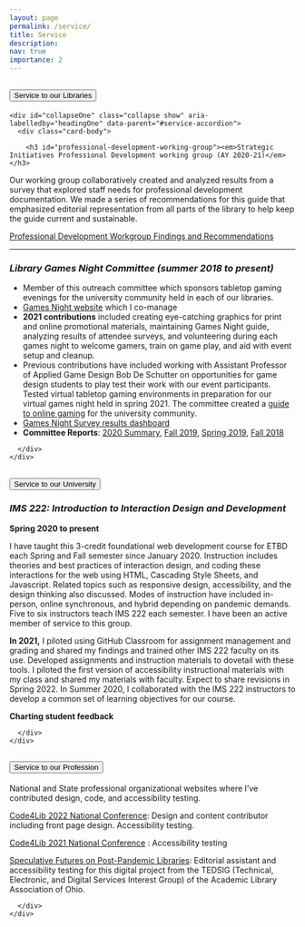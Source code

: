 ```yaml
---
layout: page
permalink: /service/
title: Service
description:
nav: true
importance: 2
---
```



<div class="accordion" id="service-accordion">

<!-- LIBRARIES -->

  <div class="card">
    <div class="card-header" id="headingOne">
      <h2 class="mb-0">
        <button class="btn btn-link btn-block text-left" type="button" data-toggle="collapse" data-target="#collapseOne" aria-expanded="true" aria-controls="collapseOne">
          Service to our Libraries
        </button>
      </h2>
    </div>

    <div id="collapseOne" class="collapse show" aria-labelledby="headingOne" data-parent="#service-accordion">
      <div class="card-body">
        
        <h3 id="professional-development-working-group"><em>Strategic Initiatives Professional Development working group (AY 2020-21)</em></h3>
<p>Our working group collaboratively created and analyzed results from a survey that explored staff needs for professional development documentation. We made a series of recommendations for this guide that emphasized editorial representation from all parts of the library to help keep the guide current and sustainable.  </p>
<p><a href="https://drive.google.com/file/d/1Ptw1w1uspJTyH6wZ9mS1p1HWflu2XqVs/view?usp=sharing">Professional Development Workgroup Findings and Recommendations</a></p>
<hr/>

<h3 id="library-games-night-committee"><em>Library Games Night Committee (summer 2018 to present)</em></h3>
<ul>
<li>Member of this outreach committee which sponsors tabletop gaming evenings for the university community held in each of our libraries.</li>
<li><a href="https://libguides.lib.miamioh.edu/board-games">Games Night website</a> which I co-manage</li>
<li><strong>2021 contributions</strong> included creating eye-catching graphics for print and online promotional materials, maintaining Games Night guide, analyzing results of attendee surveys, and volunteering during each games night to welcome gamers, train on game play, and aid with event setup and cleanup.</li>
<li>Previous contributions have included working with Assistant Professor of Applied Game Design Bob De Schutter on opportunities for game design students to play test their work with our event participants. Tested virtual tabletop gaming environments in preparation for our virtual games night held in spring 2021. The committee created a <a href="https://libguides.lib.miamioh.edu/board-games">guide to online gaming</a> for the university community.</li>
<li><a href="https://muohio.libinsight.com/games-night">Games Night Survey results dashboard</a></li>
<li><strong>Committee Reports</strong>: <a href="https://drive.google.com/file/d/1I0G0UQup3xqG2Jbt6mxq2gKnCr1FZegu/view?usp=sharing">2020 Summary</a>,  <a href="https://drive.google.com/file/d/19G0hzjyJe5Ym1Xq_GLdsd85GBHfXBdXS/view?usp=sharing">Fall 2019</a>, <a href="https://drive.google.com/file/d/1P0VJe74XjairJqzyKVuRQWipKO1Ek1YH/view?usp=sharing">Spring 2019</a>, <a href="https://drive.google.com/file/d/1khlma_KuCudmOBDFKRhKStqgPk7FGNM-/view?usp=sharing">Fall 2018</a></li>
</ul>


      </div>
    </div>
  </div>

<!-- UNIVERSITY -->

  <div class="card">
    <div class="card-header" id="headingTwo">
      <h2 class="mb-0">
        <button class="btn btn-link btn-block text-left collapsed" type="button" data-toggle="collapse" data-target="#collapseTwo" aria-expanded="false" aria-controls="collapseTwo">
          Service to our University
        </button>
      </h2>
    </div>
    <div id="collapseTwo" class="collapse" aria-labelledby="headingTwo" data-parent="#service-accordion">
      <div class="card-body">

<h3 id="ims-222"><em>IMS 222: Introduction to Interaction Design and Development</em></h3>
<p><strong>Spring 2020 to present</strong></p>
<p>I have taught this 3-credit foundational web development course for ETBD each Spring and Fall semester since January 2020. Instruction includes theories and best practices of interaction design, and coding these interactions for the web using HTML, Cascading Style Sheets, and Javascript. Related topics such as responsive design, accessibility, and the design thinking also discussed. Modes of instruction have included in-person, online synchronous, and hybrid depending on pandemic demands. Five to six instructors teach IMS 222 each semester. I have been an active member of service to this group.</p>
<p><strong>In 2021,</strong> I piloted using GitHub Classroom for assignment management and grading and shared my findings and trained other IMS 222 faculty on its use. Developed assignments and instruction materials to dovetail with these tools. I piloted the first version of accessibility instructional materials with my class and shared my materials with faculty. Expect to share revisions in Spring 2022. In Summer 2020, I collaborated with the IMS 222 instructors to develop a common set of learning objectives for our course.</p>
<p><strong>Charting student feedback</strong></p>

      </div>
    </div>
  </div>


<!-- PROFESSION -->

  <div class="card">
    <div class="card-header" id="headingThree">
      <h2 class="mb-0">
        <button class="btn btn-link btn-block text-left collapsed" type="button" data-toggle="collapse" data-target="#collapseThree" aria-expanded="false" aria-controls="collapseThree">
          Service to our Profession
        </button>
      </h2>
    </div>
    <div id="collapseThree" class="collapse" aria-labelledby="headingThree" data-parent="#service-accordion">
      <div class="card-body">

<p>National and State professional organizational websites where I’ve contributed design, code, and accessibility testing.</p>

<p><a href="https://2022.code4lib.org/">Code4Lib 2022 National Conference</a>: Design and content contributor including front page design. Accessibility testing. </p>
<p><a href="https://2021.code4lib.org/">Code4Lib 2021 National Conference</a> : Accessibility testing</p>
<p><a href="https://futures.alaoweb.org/">Speculative Futures on Post-Pandemic Libraries</a>: Editorial assistant and accessibility testing for this digital project from the TEDSIG (Technical, Electronic, and Digital Services Interest Group) of the Academic Library Association of Ohio.</p>

      </div>
    </div>
  </div>
</div>